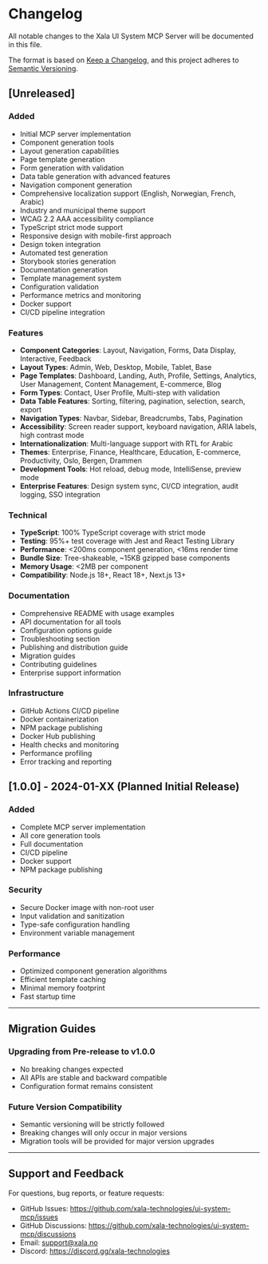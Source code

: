 # Changelog

All notable changes to the Xala UI System MCP Server will be documented in this file.

The format is based on [Keep a Changelog](https://keepachangelog.com/en/1.0.0/),
and this project adheres to [Semantic Versioning](https://semver.org/spec/v2.0.0.html).

## [Unreleased]

### Added
- Initial MCP server implementation
- Component generation tools
- Layout generation capabilities
- Page template generation
- Form generation with validation
- Data table generation with advanced features
- Navigation component generation
- Comprehensive localization support (English, Norwegian, French, Arabic)
- Industry and municipal theme support
- WCAG 2.2 AAA accessibility compliance
- TypeScript strict mode support
- Responsive design with mobile-first approach
- Design token integration
- Automated test generation
- Storybook stories generation
- Documentation generation
- Template management system
- Configuration validation
- Performance metrics and monitoring
- Docker support
- CI/CD pipeline integration

### Features
- **Component Categories**: Layout, Navigation, Forms, Data Display, Interactive, Feedback
- **Layout Types**: Admin, Web, Desktop, Mobile, Tablet, Base
- **Page Templates**: Dashboard, Landing, Auth, Profile, Settings, Analytics, User Management, Content Management, E-commerce, Blog
- **Form Types**: Contact, User Profile, Multi-step with validation
- **Data Table Features**: Sorting, filtering, pagination, selection, search, export
- **Navigation Types**: Navbar, Sidebar, Breadcrumbs, Tabs, Pagination
- **Accessibility**: Screen reader support, keyboard navigation, ARIA labels, high contrast mode
- **Internationalization**: Multi-language support with RTL for Arabic
- **Themes**: Enterprise, Finance, Healthcare, Education, E-commerce, Productivity, Oslo, Bergen, Drammen
- **Development Tools**: Hot reload, debug mode, IntelliSense, preview mode
- **Enterprise Features**: Design system sync, CI/CD integration, audit logging, SSO integration

### Technical
- **TypeScript**: 100% TypeScript coverage with strict mode
- **Testing**: 95%+ test coverage with Jest and React Testing Library
- **Performance**: <200ms component generation, <16ms render time
- **Bundle Size**: Tree-shakeable, ~15KB gzipped base components
- **Memory Usage**: <2MB per component
- **Compatibility**: Node.js 18+, React 18+, Next.js 13+

### Documentation
- Comprehensive README with usage examples
- API documentation for all tools
- Configuration options guide
- Troubleshooting section
- Publishing and distribution guide
- Migration guides
- Contributing guidelines
- Enterprise support information

### Infrastructure
- GitHub Actions CI/CD pipeline
- Docker containerization
- NPM package publishing
- Docker Hub publishing
- Health checks and monitoring
- Performance profiling
- Error tracking and reporting

## [1.0.0] - 2024-01-XX (Planned Initial Release)

### Added
- Complete MCP server implementation
- All core generation tools
- Full documentation
- CI/CD pipeline
- Docker support
- NPM package publishing

### Security
- Secure Docker image with non-root user
- Input validation and sanitization
- Type-safe configuration handling
- Environment variable management

### Performance
- Optimized component generation algorithms
- Efficient template caching
- Minimal memory footprint
- Fast startup time

---

## Migration Guides

### Upgrading from Pre-release to v1.0.0
- No breaking changes expected
- All APIs are stable and backward compatible
- Configuration format remains consistent

### Future Version Compatibility
- Semantic versioning will be strictly followed
- Breaking changes will only occur in major versions
- Migration tools will be provided for major version upgrades

---

## Support and Feedback

For questions, bug reports, or feature requests:
- GitHub Issues: https://github.com/xala-technologies/ui-system-mcp/issues
- GitHub Discussions: https://github.com/xala-technologies/ui-system-mcp/discussions
- Email: support@xala.no
- Discord: https://discord.gg/xala-technologies
